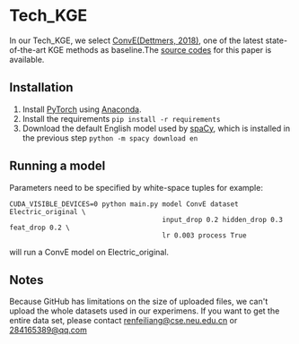 # Tech_KGE
In our Tech_KGE, we select [ConvE(Dettmers, 2018)](https://arxiv.org/abs/1707.01476), one of the latest state-of-the-art KGE methods as baseline.The [source codes](https://github.com/TimDettmers/ConvE) for this paper is available.
## Installation
1. Install [PyTorch](https://github.com/pytorch/pytorch) using [Anaconda](https://www.continuum.io/downloads). 
2. Install the requirements `pip install -r requirements`
3. Download the default English model used by [spaCy](https://github.com/explosion/spaCy), which is installed in the previous step `python -m spacy download en`
## Running a model
Parameters need to be specified by white-space tuples for example:
```
CUDA_VISIBLE_DEVICES=0 python main.py model ConvE dataset Electric_original \
                                      input_drop 0.2 hidden_drop 0.3 feat_drop 0.2 \
                                      lr 0.003 process True
```
will run a ConvE model on Electric_original.
## Notes
Because GitHub has limitations on the size of uploaded files, we can't upload the whole datasets used in our experimens. If you want to get the entire data set, please contact renfeiliang@cse.neu.edu.cn or 284165389@qq.com


